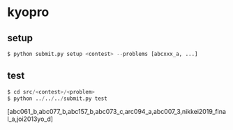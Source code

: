 # kyopro
## setup
```py
$ python submit.py setup <contest> --problems [abcxxx_a, ...]
```

## test
```py
$ cd src/<contest>/<problem>
$ python ../../../submit.py test
```

[abc061_b,abc077_b,abc157_b,abc073_c,arc094_a,abc007_3,nikkei2019_final_a,joi2013yo_d]